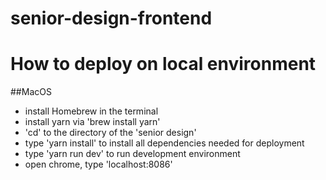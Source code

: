 # senior-design-frontend

# How to deploy on local environment

##MacOS
* install Homebrew in the terminal
* install yarn via 'brew install yarn'
* 'cd' to the directory of the 'senior design'
* type 'yarn install' to install all dependencies needed for deployment
* type 'yarn run dev' to run development environment
* open chrome, type 'localhost:8086' 
